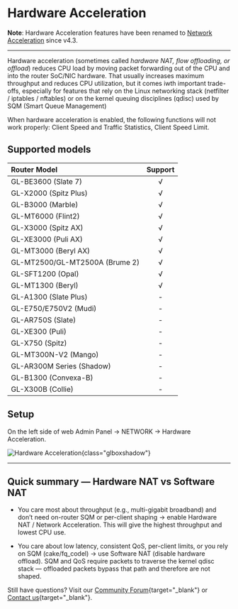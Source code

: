 # Hardware Acceleration

**Note**: Hardware Acceleration features have been renamed to [Network Acceleration](network_acceleration.md) since v4.3.

---

Hardware acceleration (sometimes called _hardware NAT, flow offloading, or offload_) reduces CPU load by moving packet forwarding out of the CPU and into the router SoC/NIC hardware. That usually increases maximum throughput and reduces CPU utilization, but it comes iwth important trade-offs, especially for features that rely on the Linux networking stack (netfilter / iptables / nftables) or on the kernel queuing disciplines (qdisc) used by SQM (Smart Queue Management)  

When hardware acceleration is enabled, the following functions will not work properly: Client Speed and Traffic Statistics, Client Speed Limit.

## Supported models

| Router Model                   | Support   |
| :----------------------------- | :-------: |
| GL-BE3600 (Slate 7)            | √         |
| GL-X2000 (Spitz Plus)          | √         |
| GL-B3000 (Marble)              | √         |
| GL-MT6000 (Flint2)             | √         |
| GL-X3000 (Spitz AX)            | √         |
| GL-XE3000 (Puli AX)            | √         |
| GL-MT3000 (Beryl AX)           | √         |
| GL-MT2500/GL-MT2500A (Brume 2) | √         |
| GL-SFT1200 (Opal)              | √         |
| GL-MT1300 (Beryl)              | √         |
| GL-A1300 (Slate Plus)          | -         |
| GL-E750/E750V2 (Mudi)          | -         |
| GL-AR750S (Slate)              | -         |
| GL-XE300 (Puli)                | -         |
| GL-X750 (Spitz)                | -         |
| GL-MT300N-V2 (Mango)           | -         |
| GL-AR300M Series (Shadow)      | -         |
| GL-B1300 (Convexa-B)           | -         |
| GL-X300B (Collie)              | -         |

## Setup

On the left side of web Admin Panel -> NETWORK -> Hardware Acceleration.

![Hardware Acceleration](https://static.gl-inet.com/docs/router/en/4/tutorials/hardware_acceleration/hardware_acceleration.png){class="glboxshadow"}

---

## Quick summary — Hardware NAT vs Software NAT
* You care most about throughput (e.g., multi-gigabit broadband) and don’t need on-router SQM or per-client shaping → enable Hardware NAT / Network Acceleration. This will give the highest throughput and lowest CPU use.

* You care about low latency, consistent QoS, per-client limits, or you rely on SQM (cake/fq_codel) → use Software NAT (disable hardware offload). SQM and QoS require packets to traverse the kernel qdisc stack — offloaded packets bypass that path and therefore are not shaped.

Still have questions? Visit our [Community Forum](https://forum.gl-inet.com){target="_blank"} or [Contact us](https://www.gl-inet.com/contacts/){target="_blank"}.
